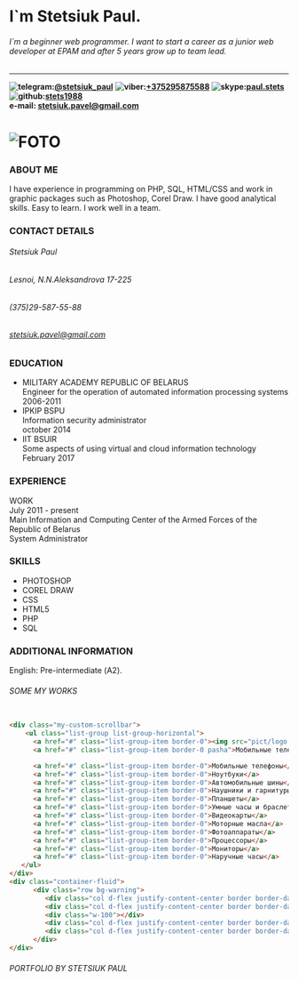 # I`m Stetsiuk Paul.
###### I`m a beginner web programmer. I want to start a career as a junior web developer at EPAM and after 5 years grow up to team lead.

***

**![telegram: ](telegram2.png)[@stetsiuk_paul](https://teleg.run/stetsiuk_paul)** 
**![viber: ](viber2.png)[+375295875588](viber://pa?chatURI=+375295875588)**
**![skype: ](skype2.png)[paul.stets](skype:paul.stets)**
**![github: ](git2.png)[stets1988](https://github.com/stets1988)**   
**e-mail: [stetsiuk.pavel@gmail.com](stetsiuk.pavel@gmail.com)**   

# ![FOTO](logo2.png) 

### ABOUT ME
I have experience in programming on PHP, SQL, HTML/CSS and work in graphic packages such as Photoshop, Corel Draw. I have good analytical skills. Easy to learn. I work well in a team.

### CONTACT DETAILS 
###### Stetsiuk Paul
###### Lesnoi, N.N.Aleksandrova 17-225
###### (375)29-587-55-88
###### stetsiuk.pavel@gmail.com

### EDUCATION 
- MILITARY ACADEMY REPUBLIC OF BELARUS  
Engineer for the operation of automated information processing systems  
2006-2011
- IPKIP BSPU  
Information security administrator  
october 2014
- IIT BSUIR   
Some aspects of using virtual and cloud information technology  
February 2017 

### EXPERIENCE 
WORK  
July 2011 - present   
Main Information and Computing Center of the Armed Forces of the Republic of Belarus    
System Administrator

### SKILLS 
- PHOTOSHOP
- COREL DRAW
- CSS
- HTML5
- PHP
- SQL

### ADDITIONAL INFORMATION
English: Pre-intermediate (А2).
###### SOME MY WORKS
```html

<div class="my-custom-scrollbar">
    <ul class="list-group list-group-horizontal">
      <a href="#" class="list-group-item border-0"><img src="pict/logo.v3.png" alt="" width="50px" height="20px"></a>
      <a href="#" class="list-group-item border-0 pasha">Мобильные телефоны</a>

      <a href="#" class="list-group-item border-0">Мобильные телефоны</a>
      <a href="#" class="list-group-item border-0">Ноутбуки</a>
      <a href="#" class="list-group-item border-0">Автомобильные шины</a>
      <a href="#" class="list-group-item border-0">Наушники и гарнитуры</a>
      <a href="#" class="list-group-item border-0">Планшеты</a>
      <a href="#" class="list-group-item border-0">Умные часы и браслеты</a>
      <a href="#" class="list-group-item border-0">Видеокарты</a>
      <a href="#" class="list-group-item border-0">Моторные масла</a>
      <a href="#" class="list-group-item border-0">Фотоаппараты</a>
      <a href="#" class="list-group-item border-0">Процессоры</a>
      <a href="#" class="list-group-item border-0">Мониторы</a>
      <a href="#" class="list-group-item border-0">Наручные часы</a>
   </ul>
</div>
<div class="container-fluid">
      <div class="row bg-warning">
         <div class="col d-flex justify-content-center border border-dark ">111111111111</div>
         <div class="col d-flex justify-content-center border border-dark ">222222222222</div>
         <div class="w-100"></div>
         <div class="col d-flex justify-content-center border border-dark ">333333333333</div>
         <div class="col d-flex justify-content-center border border-dark ">444444444444</div>
      </div>
</div>
```
###### PORTFOLIO BY STETSIUK PAUL

